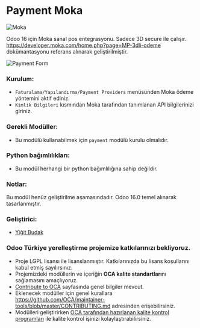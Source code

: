 # Payment Moka
![Moka](static/description/icon.png)

Odoo 16 için Moka sanal pos entegrasyonu. Sadece 3D secure ile çalışır.
https://developer.moka.com/home.php?page=MP-3dli-odeme dokümantasyonu referans alınarak geliştirilmiştir.



![Payment Form](static/img/demo.png)


### Kurulum:

- `Faturalama/Yapılandırma/Payment Providers` menüsünden Moka ödeme yöntemini aktif ediniz.
- `Kimlik Bilgileri` kısmından Moka tarafından tanımlanan API bilgilerinizi giriniz.

### Gerekli Modüller:

- 	Bu modülü kullanabilmek için `payment` modülü kurulu olmalıdır.
### Python bağımlılıkları:
-   Bu modül herhangi bir python bağımlılığına sahip değildir.

### Notlar:

Bu modül henüz geliştirilme aşamasındadır. Odoo 16.0 temel alınarak tasarlanmıştır.

### Geliştirici:

 -  [Yiğit Budak](https://github.com/yibudak)


### Odoo Türkiye yerelleştirme projemize katkılarınızı bekliyoruz.

* Proje LGPL lisansı ile lisanslanmıştır. Katkılarınızda bu lisans koşullarını kabul etmiş sayılırsınız.
* Projemizdeki modüllerin ve içeriğin **OCA kalite standartları**nı sağlamasını amaçlıyoruz.
* [Contribute to OCA](https://odoo-community.org/page/Contribute) sayfasında genel bilgiler mevcut.
* Eklenecek modüller için genel kurallara https://github.com/OCA/maintainer-tools/blob/master/CONTRIBUTING.md adresinden erişebilirsiniz.
* Modülleri geliştirirken [OCA tarafından hazırlanan kalite kontrol programları](https://github.com/OCA/maintainer-quality-tools) ile kalite kontrol işinizi kolaylaştırabilirsiniz.
